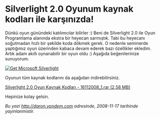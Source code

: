 # Silverlight 2.0 Oyunum kaynak kodları ile karşınızda! 

Dünkü oyun günündeki katılımcılar bilirler :) Beni de Silverlight 2.0
ile Oyun Programlama alanında ekstra bir heyecan sarmıştık. Tabi bu
heyecanı soğutmadan hızlı bir şekilde koda dökmek gerek. O nedenle
seminerde yaptığımız oyun üzerinden kabaca devam ederek bazı özellikler
ekledim. Artık adam akıllı oynanabilir bir oyun oldu :) Aşağıda
beğenilerinize sunuyorum.

[![Get Microsoft
Silverlight](http://go.microsoft.com/fwlink/?LinkId=108181)](http://go.microsoft.com/fwlink/?LinkID=124807)

Oyunun tüm kaynak kodlarını da aşağıdan indirebilirsiniz.

[Silverlight 2.0 Oyun Kaynak Kodları - 16112008\_1.rar (2,58
MB)](media/Silverlight_2_0_Oyunum_kaynak_kodlari_ile_karsinizda/16112008_1.rar)

Hepinize kolay gelsin.


*Bu yazi http://daron.yondem.com adresinde, 2008-11-17 tarihinde yayinlanmistir.*